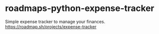 # roadmaps-python-expense-tracker
Simple expense tracker to manage your finances.
https://roadmap.sh/projects/expense-tracker
